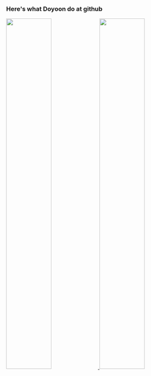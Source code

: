### Here's what Doyoon do at github
<a href="https://github.com/anuraghazra/github-readme-stats">
  <img src="https://github-readme-stats.vercel.app/api?username=doyoonear&show_icons=true&hide_border=true&bg_color=312e2e&icon_color=e4e8b0&title_color=e9edbd&text_color=fff&count_private=true" width=49.2% />
</a>
<a href="https://github.com/denvercoder1/github-readme-streak-stats">
  <img src="http://github-readme-streak-stats.herokuapp.com?user=doyoonear&background=312e2e&ring=e9edbd&fire=e56e1c&sideNums=e9edbd&currStreakNum=e9edbd&sideLabels=FFFFFF&currStreakLabel=FFFFFF&dates=e4e8b0&hide_border=true" width=49.2%/>
</a>

<!--
- 🔭 I’m currently working on ...
- 🌱 I’m currently learning ...
- 👯 I’m looking to collaborate on ...
- 🤔 I’m looking for help with ...
- 💬 Ask me about ...
- 📫 How to reach me: ...
- 😄 Pronouns: ...
- ⚡ Fun fact: ...
-->

<!--
**doyoonear/doyoonear** is a ✨ _special_ ✨ repository because its `README.md` (this file) appears on your GitHub profile.

Here are some ideas to get you started:

- 🔭 I’m currently working on ...
- 🌱 I’m currently learning ...
- 👯 I’m looking to collaborate on ...
- 🤔 I’m looking for help with ...
- 💬 Ask me about ...
- 📫 How to reach me: ...
- 😄 Pronouns: ...
- ⚡ Fun fact: ...
-->
